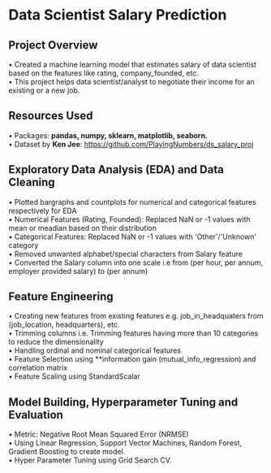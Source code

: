 # Data Scientist Salary Prediction
## Project Overview
• Created a machine learning model that estimates salary of data scientist based on the features like rating, company_founded, etc.<br/>
• This project helps data scientist/analyst to negotiate their income for an existing or a new job.

## Resources Used
• Packages: **pandas, numpy, sklearn, matplotlib, seaborn.**<br/>
• Dataset by **Ken Jee**: https://github.com/PlayingNumbers/ds_salary_proj

## Exploratory Data Analysis (EDA) and Data Cleaning
• Plotted bargraphs and countplots for numerical and categorical features respectively for EDA<br/>
• Numerical Features (Rating, Founded): Replaced NaN or -1 values with mean or meadian based on their distribution<br/>
• Categorical Features: Replaced NaN or -1 values with 'Other'/'Unknown' category<br/>
• Removed unwanted alphabet/special characters from Salary feature<br/>
• Converted the Salary column into one scale i.e from (per hour, per annum, employer provided salary) to (per annum)

## Feature Engineering
• Creating new features from existing features e.g. job_in_headquaters from (job_location, headquarters), etc.<br/>
• Trimming columns i.e. Trimming features having more than 10 categories to reduce the dimensionality<br/>
• Handling ordinal and nominal categorical features<br/>
• Feature Selection using **information gain (mutual_info_regression) and correlation matrix<br/>
• Feature Scaling using StandardScalar

## Model Building, Hyperparameter Tuning and Evaluation
• Metric: Negative Root Mean Squared Error (NRMSE)<br/>
• Using Linear Regression, Support Vector Machines, Random Forest, Gradient Boosting to create model.<br/>
• Hyper Parameter Tuning using Grid Search CV.

